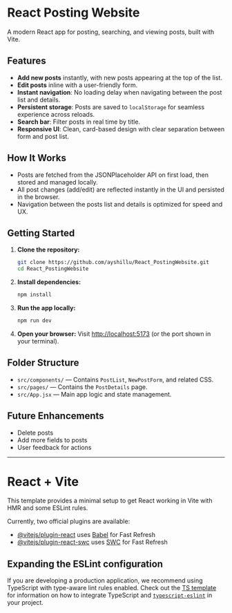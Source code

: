 # React Posting Website

A modern React app for posting, searching, and viewing posts, built with Vite.

## Features
- **Add new posts** instantly, with new posts appearing at the top of the list.
- **Edit posts** inline with a user-friendly form.
- **Instant navigation**: No loading delay when navigating between the post list and details.
- **Persistent storage**: Posts are saved to `localStorage` for seamless experience across reloads.
- **Search bar**: Filter posts in real time by title.
- **Responsive UI**: Clean, card-based design with clear separation between form and post list.

## How It Works
- Posts are fetched from the JSONPlaceholder API on first load, then stored and managed locally.
- All post changes (add/edit) are reflected instantly in the UI and persisted in the browser.
- Navigation between the posts list and details is optimized for speed and UX.

## Getting Started

1. **Clone the repository:**
   ```sh
   git clone https://github.com/ayshillu/React_PostingWebsite.git
   cd React_PostingWebsite
   ```
2. **Install dependencies:**
   ```sh
   npm install
   ```
3. **Run the app locally:**
   ```sh
   npm run dev
   ```
4. **Open your browser:**
   Visit [http://localhost:5173](http://localhost:5173) (or the port shown in your terminal).

## Folder Structure
- `src/components/` — Contains `PostList`, `NewPostForm`, and related CSS.
- `src/pages/` — Contains the `PostDetails` page.
- `src/App.jsx` — Main app logic and state management.

## Future Enhancements
- Delete posts
- Add more fields to posts
- User feedback for actions

---

# React + Vite

This template provides a minimal setup to get React working in Vite with HMR and some ESLint rules.

Currently, two official plugins are available:

- [@vitejs/plugin-react](https://github.com/vitejs/vite-plugin-react/blob/main/packages/plugin-react) uses [Babel](https://babeljs.io/) for Fast Refresh
- [@vitejs/plugin-react-swc](https://github.com/vitejs/vite-plugin-react/blob/main/packages/plugin-react-swc) uses [SWC](https://swc.rs/) for Fast Refresh

## Expanding the ESLint configuration

If you are developing a production application, we recommend using TypeScript with type-aware lint rules enabled. Check out the [TS template](https://github.com/vitejs/vite/tree/main/packages/create-vite/template-react-ts) for information on how to integrate TypeScript and [`typescript-eslint`](https://typescript-eslint.io) in your project.
